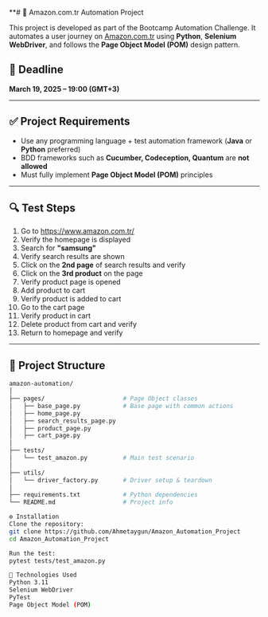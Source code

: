 **# 🧪 Amazon.com.tr Automation Project

This project is developed as part of the Bootcamp Automation Challenge. It automates a user journey on [Amazon.com.tr](https://www.amazon.com.tr/) using **Python**, **Selenium WebDriver**, and follows the **Page Object Model (POM)** design pattern.

## 📅 Deadline
**March 19, 2025 – 19:00 (GMT+3)**

---

## ✅ Project Requirements

- Use any programming language + test automation framework (**Java** or **Python** preferred)
- BDD frameworks such as **Cucumber, Codeception, Quantum** are **not allowed**
- Must fully implement **Page Object Model (POM)** principles

---

## 🔍 Test Steps

1. Go to https://www.amazon.com.tr/
2. Verify the homepage is displayed
3. Search for **"samsung"**
4. Verify search results are shown
5. Click on the **2nd page** of search results and verify
6. Click on the **3rd product** on the page
7. Verify product page is opened
8. Add product to cart
9. Verify product is added to cart
10. Go to the cart page
11. Verify product in cart
12. Delete product from cart and verify
13. Return to homepage and verify

---

## 🧱 Project Structure

```bash
amazon-automation/
│
├── pages/                      # Page Object classes
│   ├── base_page.py            # Base page with common actions
│   ├── home_page.py
│   ├── search_results_page.py
│   ├── product_page.py
│   ├── cart_page.py
│
├── tests/
│   └── test_amazon.py          # Main test scenario 
│
├── utils/
│   └── driver_factory.py       # Driver setup & teardown
│
├── requirements.txt            # Python dependencies
└── README.md                   # Project info

⚙️ Installation
Clone the repository:
git clone https://github.com/Ahmetaygun/Amazon_Automation_Project
cd Amazon_Automation_Project

Run the test:
pytest tests/test_amazon.py

🧪 Technologies Used
Python 3.11
Selenium WebDriver
PyTest
Page Object Model (POM)
